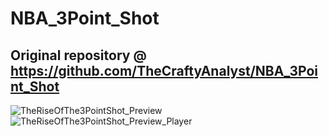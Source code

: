 # NBA_3Point_Shot

## Original repository @ https://github.com/TheCraftyAnalyst/NBA_3Point_Shot


![TheRiseOfThe3PointShot_Preview](https://github.com/TheCraftyAnalyst/PowerBI_Data_Visualization/assets/49798046/a068234e-7791-4b77-a3f3-8b507a5fd228)
![TheRiseOfThe3PointShot_Preview_Player](https://github.com/TheCraftyAnalyst/PowerBI_Data_Visualization/assets/49798046/69ac0551-db03-4c20-95e4-529f7163dcb5)
